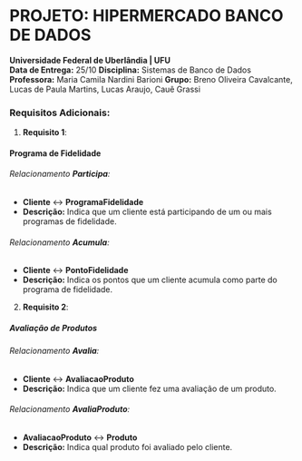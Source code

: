 # PROJETO: HIPERMERCADO BANCO DE DADOS

**Universidade Federal de Uberlândia | UFU**   
**Data de Entrega:** 25/10
**Disciplina:** Sistemas de Banco de Dados
**Professora:** Maria Camila Nardini Barioni
**Grupo:** Breno Oliveira Cavalcante, Lucas de Paula Martins, Lucas Araujo, Cauê Grassi 

### Requisitos Adicionais:
 1. **Requisito 1**: 
#### Programa de Fidelidade

###### Relacionamento **Participa**:
- **Cliente** <-> **ProgramaFidelidade**
- **Descrição:** Indica que um cliente está participando de um ou mais programas de fidelidade.

###### Relacionamento **Acumula**:
- **Cliente** <-> **PontoFidelidade**
- **Descrição:** Indica os pontos que um cliente acumula como parte do programa de fidelidade.

 2. **Requisito 2**:
##### Avaliação de Produtos

###### Relacionamento **Avalia**:
- **Cliente** <-> **AvaliacaoProduto**
- **Descrição:** Indica que um cliente fez uma avaliação de um produto.

###### Relacionamento **AvaliaProduto**:
- **AvaliacaoProduto** <-> **Produto**
- **Descrição:** Indica qual produto foi avaliado pelo cliente.
